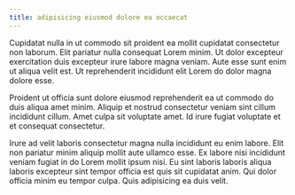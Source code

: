 ```yaml
---
title: adipisicing eiusmod dolore ea occaecat
---
```


Cupidatat nulla in ut commodo sit proident ea mollit cupidatat consectetur non laborum. Elit pariatur nulla consequat Lorem minim. Ut dolor excepteur exercitation duis excepteur irure labore magna veniam. Aute esse sunt enim ut aliqua velit est. Ut reprehenderit incididunt elit Lorem do dolor magna dolore esse.

Proident ut officia sunt dolore eiusmod reprehenderit ea ut commodo do duis aliqua amet minim. Aliquip et nostrud consectetur veniam sint cillum incididunt cillum. Amet culpa sit voluptate amet. Id irure fugiat voluptate et et consequat consectetur.

Irure ad velit laboris consectetur magna nulla incididunt eu enim labore. Elit non pariatur minim aliquip mollit aute ullamco esse. Ex labore nisi incididunt veniam fugiat in do Lorem mollit ipsum nisi. Eu sint laboris laboris aliqua laboris excepteur sint tempor officia est quis sit cupidatat anim. Qui dolor officia minim eu tempor culpa. Quis adipisicing ea duis velit.